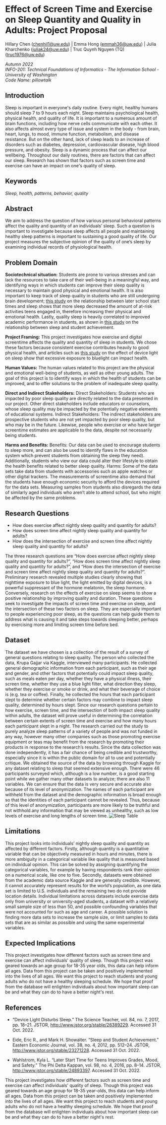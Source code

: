 # **Effect of Screen Time and Exercise on Sleep Quantity and Quality in Adults: Project Proposal**
Hillary Chen (chenhil1@uw.edu) | Emma Hong (emmah36@uw.edu) | Julia Kharchenko (juliak24@uw.edu) | Truc Quynh Nguyen (TQ) (truc1976@uw.edu)

_Autumn 2022_ <br/>
_INFO-201: Technical Foundations of Informatics - The Information School - University of Washington_ <br/>
_Code Name: pillowtalk_

## Introduction

Sleep is important in everyone's daily routine. Every night, healthy humans should sleep 7 to 9 hours each night. Sleep maintains psychological health, physical health, and quality of life. It is important to a numerous amount of brain functions, including how nerve cells communicate with each other. It also affects almost every type of issue and system in the body - from brain, heart, lungs, to mood, immune function, metabolism, and disease resistance. But on the other hand, lack of sleep leads to an increase of disorders such as diabetes, depression, cardiovascular disease, high blood pressure, and obesity. Sleep is a dynamic process that can affect our wellbeing.	Throughout our daily routines, there are factors that can affect our sleep. Research has shown that factors such as screen time and exercise can have an impact on one's quality of sleep.
## Keywords
_Sleep, health, patterns, behavior, quality_

## Abstract
We aim to address the question of how various personal behavioral patterns affect the quality and quantity of an individuals’ sleep. Such a question is important to investigate because sleep affects all people and maintaining healthy sleep patterns is important to sustaining a good quality of life. Our project measures the subjective opinion of the quality of one’s sleep by examining individual records of physiological health.

## Problem Domain
**Sociotechnical situation:**
Students are prone to various stresses and can lack the resources to take care of their well-being in a meaningful way, and identifying ways in which students can improve their sleep quality is necessary to maintain good physical and emotional health. It is also important to keep track of sleep quality in students who are still undergoing brain development; [this study](https://www.jstor.org/stable/pdf/24893397.pdf?refreqid=excelsior%3A59e26b512d9a7f15e63ca71f56a7cbf8&ab_segments=0%2Fbasic_search_gsv2%2Fcontrol&origin=) on the relationship between later school start times and sleep shows that more sleep decreased the amount of at-risk activities teens engaged in, therefore increasing their physical and emotional health. Lastly, quality sleep is heavily correlated to improved academic performance in students, as shown in [this study](https://www.jstor.org/stable/pdf/23271228.pdf?refreqid=excelsior%3Ae14549c34c5c4bccaeeb5575bc95424b&ab_segments=0%2Fbasic_search_gsv2%2Fcontrol&origin=&acceptTC=1) on the relationship between sleep and student achievement.

**Project Framing:**
This project investigates how exercise and digital screentime affects the quality and quantity of sleep in students. We chose these factors because consistent exercise contributes heavily to good physical health, and articles such as [this study](https://www.jstor.org/stable/26389229) on the effect of device light on sleep show that excessive exposure to bluelight can impact health.

**Human Values:**
The human values related to this project are the physical and emotional well-being of students, as well as other young adults. The goal of this project is to identify ways in which the health of students can be improved, and to offer solutions to the problem of inadequate sleep quality.

**Direct and Indirect Stakeholders:**
Direct Stakeholders: Students who are impacted by poor sleep quality are directly related to the data presented in our project. Other direct stakeholders include educators or counselors, whose sleep quality may be impacted by the potentially negative elements of educational systems.
Indirect Stakeholders: The indirect stakeholders are prospective students who are not yet impacted by poor sleep quality, but who may be in the future. Likewise, people who exercise or who have larger screentime estimates are applicable to the data, despite not necessarily being students.

**Harms and Benefits:**
Benefits: Our data can be used to encourage students to sleep more, and can also be used to identify flaws in the education system which prevent students from obtaining the sleep they need). Additionally, students who view our data could alter their lifestyle to obtain the health benefits related to better sleep quality.
Harms: Some of the data sets take data from students with accessories such as apple watches or other digital trackers. The measurements of screentime also demand that the students have enough economic security to afford the devices required for the data sets. Measuring samples from students also disregards the data of similarly aged individuals who aren’t able to attend school, but who might be affected by the same problems.

## Research Questions
- How does exercise affect nightly sleep quality and quantity for adults?
- How does screen time affect nightly sleep quality and quantity for adults?
- How does the intersection of exercise and screen time affect nightly sleep quality and quantity for adults?

The three research questions are “How does exercise affect nightly sleep quality and quantity for adults?”, “How does screen time affect nightly sleep quality and quantity for adults?”, and “How does the intersection of exercise and screen time affect nightly sleep quality and quantity for adults?”. Preliminary research revealed multiple studies clearly showing that nighttime exposure to blue light, the light emitted by digital devices, is a powerful suppressant of the hormone melatonin, the sleep hormone. Conversely, research on the effects of exercise on sleep seems to show a positive relationship by improving quality and duration. These questions seek to investigate the impacts of screen time and exercise on sleep, and the intersection of these two factors on sleep. They are especially important to people experiencing poor sleep, as the questions can help guide them to address what is causing it and take steps towards sleeping better, perhaps by exercising more and limiting screen time before bed.

## Dataset
The dataset we have chosen is a collection of the result of a survey of general questions relating to sleep quality. The person who collected the data, Krupa Gajjar via Kaggle, interviewed many participants.
He collected general demographic information from each participant, such as their age and gender, and other factors that potentially could impact sleep quality, such as meals eaten per day, whether they have a physical illness, their screen time, whether they use a blue light filter, what direction they sleep, whether they exercise or smoke or drink, and what their beverage of choice is (e.g. tea or coffee). Finally, he collected the hours that each participant slept to determine whether certain factors may combine to impact sleep quality, determined by hours slept.
Since our research questions pertain to how exercise, screen time, and the intersection of both impact sleep quality within adults, the dataset will prove useful in determining the correlation between certain extents of screen time and exercise and how many hours each participant slept in a night.
The research carried out the study to purely analyze sleep patterns of a variety of people and was not funded in any way,  however many other companies such as those promoting exercise equipment or teas may benefit from the research by promoting their products in response to the research’s results. Since the data collection was done independently, it has a fair chance of being credible and trustworthy, especially since it is within the public domain for all to use and potentially critique.
We obtained the source of the data by browsing through Kaggle for any dataset relating to sleep that seemed extensive enough. There were 46 participants surveyed which, although is a low number, is a good starting point while we gather many other datasets to analyze; there are also 11 variables.
We can ensure that the data is very secure and accurate also because of its level of anonymization. The names of each participant are withheld from the dataset and the demographic information is broad enough so that the identities of each participant cannot be revealed. Thus, because of this level of anonymization, participants are more likely to be truthful and not withhold any information that may be viewed as unhealthy, such as low levels of exercise and long lengths of screen time.
![Sleep Table](https://github.com/info201b-au2022/project-group40/blob/main/sleep_table.png)

## Limitations
This project looks into individuals’ nightly sleep quality and quantity as affected by different factors. Firstly, although quantity is a quantitative variable that can be objectively measured in hours and minutes, there is more ambiguity in a categorical variable like quality that is measured based on individual opinion. This can be solved by assigning quantifying the categorical variables, for example by having respondents rank their opinion on a numerical scale, like one to five. Secondly, datasets were obtained from the academic data source Kaggle and are generally credible. However, it cannot accurately represent results for the world’s population, as one data set is limited to U.S. individuals and the remaining two do not provide location details. Individual limitations across datasets include exercise data only from university or university-aged students, a dataset with a relatively small sample size of less than 50, and possible confounding variables that were not accounted for such as age and career. A possible solution is finding more data sets to increase the sample size, or limit samples to data sets that are as similar as possible and using the same experimental variables.

## Expected Implications
This project investigates how different factors such as screen time and exercise can affect individuals' quality of sleep. Though this project was geared towards an age group for 18-35 year olds, this data can help inform all ages. Data from this project can be taken and positively implemented into the lives of all ages. We want this project to reach students and young adults who do not have a healthy sleeping schedule. We hope that proof from the database will enlighten individuals about how important sleep can be and what they can do to have a better night's rest.

## References
- “Device Light Disturbs Sleep.” The Science Teacher, vol. 84, no. 7, 2017, pp. 18–21. JSTOR, http://www.jstor.org/stable/26389229. Accessed 31 Oct. 2022.

- Eide, Eric R., and Mark H. Showalter. “Sleep and Student Achievement.” Eastern Economic Journal, vol. 38, no. 4, 2012, pp. 512–24. JSTOR, http://www.jstor.org/stable/23271228. Accessed 31 Oct. 2022.

- Wahlstrom, Kyla L. “Later Start Time for Teens Improves Grades, Mood, and Safety.” The Phi Delta Kappan, vol. 98, no. 4, 2016, pp. 8–14. JSTOR, http://www.jstor.org/stable/24893397. Accessed 31 Oct. 2022.


This project investigates how different factors such as screen time and exercise can affect individuals' quality of sleep. Though this project was geared towards an age group for 18-35 year-olds, this data can help inform all ages. Data from this project can be taken and positively implemented into the lives of all ages. We want this project to reach students and young adults who do not have a healthy sleeping schedule. We hope that proof from the database will enlighten individuals about how important sleep can be and what they can do to have a better night's rest.
